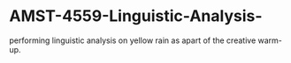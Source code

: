# AMST-4559-Linguistic-Analysis-
performing linguistic analysis on yellow rain as apart of the creative warm-up. 
